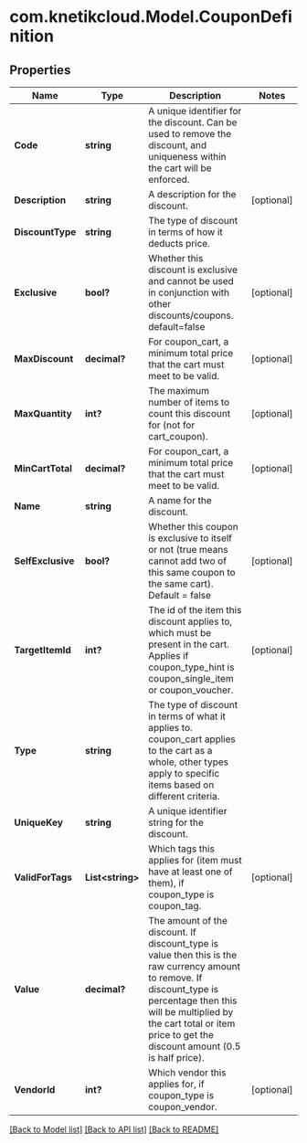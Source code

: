 # com.knetikcloud.Model.CouponDefinition
## Properties

Name | Type | Description | Notes
------------ | ------------- | ------------- | -------------
**Code** | **string** | A unique identifier for the discount. Can be used to remove the discount, and uniqueness within the cart will be enforced. | 
**Description** | **string** | A description for the discount. | [optional] 
**DiscountType** | **string** | The type of discount in terms of how it deducts price. | 
**Exclusive** | **bool?** | Whether this discount is exclusive and cannot be used in conjunction with other discounts/coupons. default&#x3D;false | [optional] 
**MaxDiscount** | **decimal?** | For coupon_cart, a minimum total price that the cart must meet to be valid. | [optional] 
**MaxQuantity** | **int?** | The maximum number of items to count this discount for (not for cart_coupon). | [optional] 
**MinCartTotal** | **decimal?** | For coupon_cart, a minimum total price that the cart must meet to be valid. | [optional] 
**Name** | **string** | A name for the discount. | 
**SelfExclusive** | **bool?** | Whether this coupon is exclusive to itself or not (true means cannot add two of this same coupon to the same cart).  Default &#x3D; false | [optional] 
**TargetItemId** | **int?** | The id of the item this discount applies to, which must be present in the cart. Applies if coupon_type_hint is coupon_single_item or coupon_voucher. | [optional] 
**Type** | **string** | The type of discount in terms of what it applies to. coupon_cart applies to the cart as a whole, other types apply to specific items based on different criteria. | 
**UniqueKey** | **string** | A unique identifier string for the discount. | 
**ValidForTags** | **List&lt;string&gt;** | Which tags this applies for (item must have at least one of them), if coupon_type is coupon_tag. | [optional] 
**Value** | **decimal?** | The amount of the discount. If discount_type is value then this is the raw currency amount to remove. If discount_type is percentage then this will be multiplied by the cart total or item price to get the discount amount (0.5 is half price). | 
**VendorId** | **int?** | Which vendor this applies for, if coupon_type is coupon_vendor. | [optional] 

[[Back to Model list]](../README.md#documentation-for-models) [[Back to API list]](../README.md#documentation-for-api-endpoints) [[Back to README]](../README.md)

